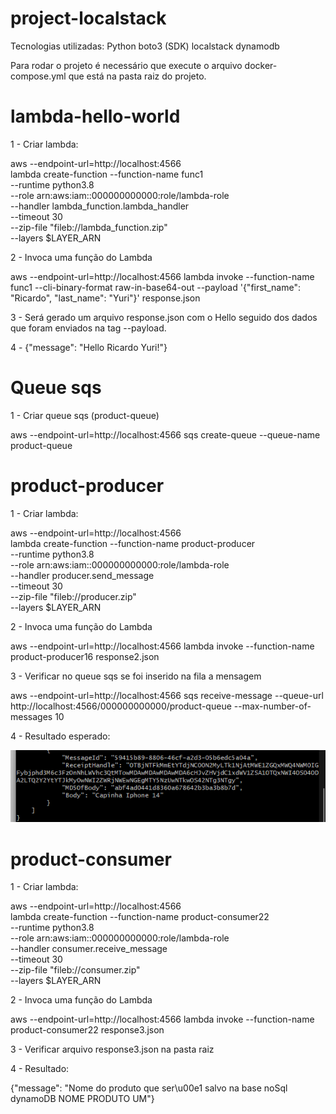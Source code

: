 # project-localstack

Tecnologias utilizadas:
Python
boto3 (SDK)
localstack
dynamodb


Para rodar o projeto é necessário que execute o arquivo docker-compose.yml que está na pasta raiz do projeto.

# lambda-hello-world

1 - Criar lambda:

aws --endpoint-url=http://localhost:4566 \
lambda create-function --function-name func1 \
  --runtime python3.8 \
  --role arn:aws:iam::000000000000:role/lambda-role \
  --handler lambda_function.lambda_handler \
  --timeout 30 \
  --zip-file "fileb://lambda_function.zip" \
  --layers $LAYER_ARN

2 - Invoca uma função do Lambda

aws --endpoint-url=http://localhost:4566 lambda invoke --function-name func1 --cli-binary-format raw-in-base64-out --payload '{"first_name": "Ricardo", "last_name": "Yuri"}' response.json

3 - Será gerado um arquivo response.json com o Hello seguido dos dados que foram enviados na tag --payload.

4 -  {"message": "Hello Ricardo Yuri!"}


# Queue sqs

1 - Criar queue sqs (product-queue)

aws --endpoint-url=http://localhost:4566 sqs create-queue --queue-name product-queue


# product-producer

1 - Criar lambda:

aws --endpoint-url=http://localhost:4566 \
lambda create-function --function-name product-producer \
  --runtime python3.8 \
  --role arn:aws:iam::000000000000:role/lambda-role \
  --handler producer.send_message \
  --timeout 30 \
  --zip-file "fileb://producer.zip" \
  --layers $LAYER_ARN

2 - Invoca uma função do Lambda

aws --endpoint-url=http://localhost:4566 lambda invoke --function-name product-producer16 response2.json

3 - Verificar no queue sqs se foi inserido na fila a mensagem

aws --endpoint-url=http://localhost:4566 sqs receive-message --queue-url http://localhost:4566/000000000000/product-queue --max-number-of-messages 10 

4 - Resultado esperado:

![Alt text](image-1.png)

# product-consumer

1 - Criar lambda:

aws --endpoint-url=http://localhost:4566 \
lambda create-function --function-name product-consumer22 \
  --runtime python3.8 \
  --role arn:aws:iam::000000000000:role/lambda-role \
  --handler consumer.receive_message \
  --timeout 30 \
  --zip-file "fileb://consumer.zip" \
  --layers $LAYER_ARN

2 - Invoca uma função do Lambda

aws --endpoint-url=http://localhost:4566 lambda invoke --function-name product-consumer22 response3.json

3 - Verificar arquivo response3.json na pasta raiz

4 - Resultado:

{"message": "Nome do produto que ser\u00e1 salvo na base noSql dynamoDB NOME PRODUTO UM"}

